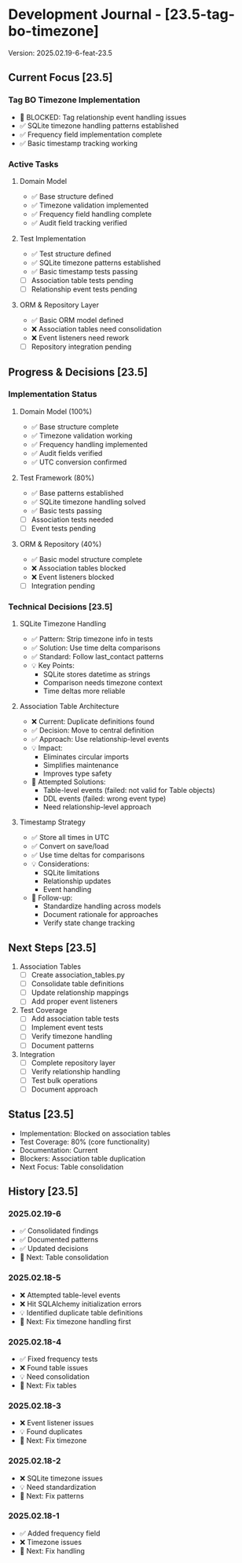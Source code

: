 # Development Journal - [23.5-tag-bo-timezone]
Version: 2025.02.19-6-feat-23.5

## Current Focus [23.5]
### Tag BO Timezone Implementation
- 🔴 BLOCKED: Tag relationship event handling issues
- ✅ SQLite timezone handling patterns established
- ✅ Frequency field implementation complete
- ✅ Basic timestamp tracking working

### Active Tasks
1. Domain Model
   - ✅ Base structure defined
   - ✅ Timezone validation implemented
   - ✅ Frequency field handling complete
   - ✅ Audit field tracking verified

2. Test Implementation
   - ✅ Test structure defined
   - ✅ SQLite timezone patterns established
   - ✅ Basic timestamp tests passing
   - [ ] Association table tests pending
   - [ ] Relationship event tests pending

3. ORM & Repository Layer
   - ✅ Basic ORM model defined
   - ❌ Association tables need consolidation
   - ❌ Event listeners need rework
   - [ ] Repository integration pending

## Progress & Decisions [23.5]
### Implementation Status
1. Domain Model (100%)
   - ✅ Base structure complete
   - ✅ Timezone validation working
   - ✅ Frequency handling implemented
   - ✅ Audit fields verified
   - ✅ UTC conversion confirmed

2. Test Framework (80%)
   - ✅ Base patterns established
   - ✅ SQLite timezone handling solved
   - ✅ Basic tests passing
   - [ ] Association tests needed
   - [ ] Event tests pending

3. ORM & Repository (40%)
   - ✅ Basic model structure complete
   - ❌ Association tables blocked
   - ❌ Event listeners blocked
   - [ ] Integration pending

### Technical Decisions [23.5]
1. SQLite Timezone Handling
   - ✅ Pattern: Strip timezone info in tests
   - ✅ Solution: Use time delta comparisons
   - ✅ Standard: Follow last_contact patterns
   - 💡 Key Points:
     * SQLite stores datetime as strings
     * Comparison needs timezone context
     * Time deltas more reliable

2. Association Table Architecture
   - ❌ Current: Duplicate definitions found
   - ✅ Decision: Move to central definition
   - ✅ Approach: Use relationship-level events
   - 💡 Impact:
     * Eliminates circular imports
     * Simplifies maintenance
     * Improves type safety
   - 🔴 Attempted Solutions:
     * Table-level events (failed: not valid for Table objects)
     * DDL events (failed: wrong event type)
     * Need relationship-level approach

3. Timestamp Strategy
   - ✅ Store all times in UTC
   - ✅ Convert on save/load
   - ✅ Use time deltas for comparisons
   - 💡 Considerations:
     * SQLite limitations
     * Relationship updates
     * Event handling
   - 🔄 Follow-up:
     * Standardize handling across models
     * Document rationale for approaches
     * Verify state change tracking

## Next Steps [23.5]
1. Association Tables
   - [ ] Create association_tables.py
   - [ ] Consolidate table definitions
   - [ ] Update relationship mappings
   - [ ] Add proper event listeners

2. Test Coverage
   - [ ] Add association table tests
   - [ ] Implement event tests
   - [ ] Verify timezone handling
   - [ ] Document patterns

3. Integration
   - [ ] Complete repository layer
   - [ ] Verify relationship handling
   - [ ] Test bulk operations
   - [ ] Document approach

## Status [23.5]
- Implementation: Blocked on association tables
- Test Coverage: 80% (core functionality)
- Documentation: Current
- Blockers: Association table duplication
- Next Focus: Table consolidation

## History [23.5]
### 2025.02.19-6
- ✅ Consolidated findings
- ✅ Documented patterns
- ✅ Updated decisions
- 🔄 Next: Table consolidation

### 2025.02.18-5
- ❌ Attempted table-level events
- ❌ Hit SQLAlchemy initialization errors
- 💡 Identified duplicate table definitions
- 🔄 Next: Fix timezone handling first

### 2025.02.18-4
- ✅ Fixed frequency tests
- ❌ Found table issues
- 💡 Need consolidation
- 🔄 Next: Fix tables

### 2025.02.18-3
- ❌ Event listener issues
- 💡 Found duplicates
- 🔄 Next: Fix timezone

### 2025.02.18-2
- ❌ SQLite timezone issues
- 💡 Need standardization
- 🔄 Next: Fix patterns

### 2025.02.18-1
- ✅ Added frequency field
- ❌ Timezone issues
- 🔄 Next: Fix handling
